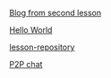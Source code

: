 [Blog from second lesson](https://github.com/LukasKrocek/lukaskrocek.github.io)

[Hello World](https://github.com/LukasKrocek/Hello-World)

[lesson-repository](https://github.com/LukasKrocek/git-lesson-repository)

[P2P chat](https://github.com/LukasKrocek/p2p-chat)




